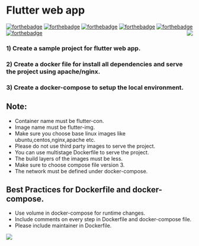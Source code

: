 # Flutter web app

[![forthebadge](https://forthebadge.com/images/badges/built-with-love.svg)](https://forthebadge.com)
[![forthebadge](https://forthebadge.com/images/badges/built-for-android.svg)](https://forthebadge.com)
[![forthebadge](https://forthebadge.com/images/badges/0-percent-optimized.svg)](https://forthebadge.com)
[![forthebadge](https://forthebadge.com/images/badges/powered-by-coffee.svg)](https://forthebadge.com)
[![forthebadge](https://forthebadge.com/images/badges/powered-by-responsibility.svg)](https://forthebadge.com)
[![forthebadge](https://forthebadge.com/images/badges/built-by-developers.svg)](https://forthebadge.com)
<img align='right' src="https://miro.medium.com/max/624/1*hWVuG63ZyXU7o8idgUHW5g.gif">

### 1) Create a sample project for flutter web app.
### 2) Create a docker file for install all dependencies and serve the project using apache/nginx.
### 3) Create a docker-compose to setup the local environment.

 
## Note:
* Container name must be flutter-con.
* Image name must be flutter-img.
* Make sure you choose base linux images like ubuntu,centos,nginx,apache etc.
* Please do not use third party images to serve the project.
* You can use multistage Dockerfile to serve the project.
* The build layers of the images must be less.
* Make sure to choose compose file version 3.
* The network must be defined under docker-compose. 


## Best Practices for Dockerfile and docker-compose.
* Use volume in docker-compose for runtime changes.
* Include comments on every step in Dockerfile and docker-compose file.
* Please include maintainer in Dockerfile.

<img align='center' src="https://dashbouquet.com/static/020b2d58fcc9ac999513a862aa01314c/d47f1/flutter-app-development-post.jpg">

